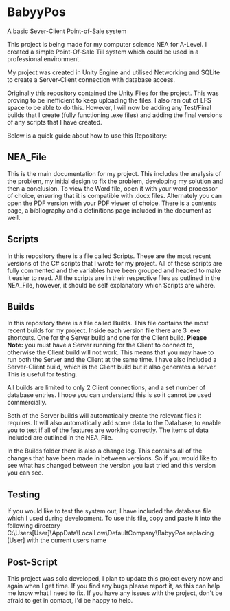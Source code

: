 # BabyyPos

A basic Sever-Client Point-of-Sale system

This project is being made for my computer science NEA for A-Level.
I created a simple Point-Of-Sale Till system which could be used in a professional environment.

My project was created in Unity Engine and utilised Networking and SQLite to create a Server-Client connection with database access.

Originally this repository contained the Unity Files for the project. This was proving to be inefficient to keep uploading the files. I also ran out of LFS space to be able to do this. However, I will now be adding any Test/Final builds that I create (fully functioning .exe files) and adding the final versions of any scripts that I have created.

Below is a quick guide about how to use this Repository:

## NEA_File

This is the main documentation for my project. This includes the analysis of the problem, my initial design to fix the problem, developing my solution and then a conclusion. To view the Word file, open it with your word processor of choice, ensuring that it is compatible with .docx files. Alternately you can open the PDF version with your PDF viewer of choice. There is a contents page, a bibliography and a definitions page included in the document as well.

## Scripts

In this repository there is a file called Scripts. These are the most recent versions of the C# scripts that I wrote for my project. All of these scripts are fully commented and the variables have been grouped and headed to make it easier to read. All the scripts are in their respective files as outlined in the NEA_File, however, it should be self explanatory which Scripts are where.

## Builds

In this repository there is a file called Builds. This file contains the most recent builds for my project. Inside each version file there are 3 .exe shortcuts. One for the Server build and one for the Client build. **Please Note:** you must have a Server running for the Client to connect to, otherwise the Client build will not work. This means that you may have to run both the Server and the Client at the same time. I have also included a Server-Client build, which is the Client build but it also generates a server. This is useful for testing.

All builds are limited to only 2 Client connections, and a set number of database entries. I hope you can understand this is so it cannot be used commercially.

Both of the Server builds will automatically create the relevant files it requires. It will also automatically add some data to the Database, to enable you to test if all of the features are working correctly. The items of data included are outlined in the NEA_File.

In the Builds folder there is also a change log. This contains all of the changes that have been made in between versions. So if you would like to see what has changed between the version you last tried and this version you can see.

## Testing

If you would like to test the system out, I have included the database file which I used during development. To use this file, copy and paste it into the following directory C:\Users\[User]\AppData\LocalLow\DefaultCompany\BabyyPos replacing [User] with the current users name

## Post-Script

This project was solo developed, I plan to update this project every now and again when I get time. If you find any bugs please report it, as this can help me know what I need to fix. If you have any issues with the project, don't be afraid to get in contact, I'd be happy to help.

